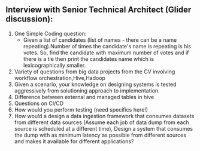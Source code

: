 ## Interview with Senior Technical Architect (Glider discussion):  
1. One Simple Coding question:
   - Given a list of candidates (list of names - there can be a name repeating).Number of times the candidate's name is repeating is his votes. So, find the candidate with maximum number of votes and if there is a tie then print the candidates name which is lexicographically smaller.  
2. Variety of questions from big data projects from the CV involving workflow orchestration,Hive,Hadoop
3. Given a scenario, your knowledge on designing systems is tested aggressively from solutioning approach to implementation.
4. Difference between external and managed tables in hive
5. Questions on CI/CD
6. How would you perform testing (need specifics here!)
7. How would a design a data ingestion framework that consumes datasets from different data sources (Assume each job of data dump from each source is scheduled at a different time), Design a system that consumes the dump with as minimum latency as possible from different sources and makes it available for different applications?  
